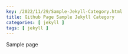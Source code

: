 ```yaml
---
key: /2022/11/29/Sample-Jekyll-Category.html
title: Github Page Sample Jekyll Category
categories: [ jekyll ]
tags: [ jekyll ]
---
```


Sample page
